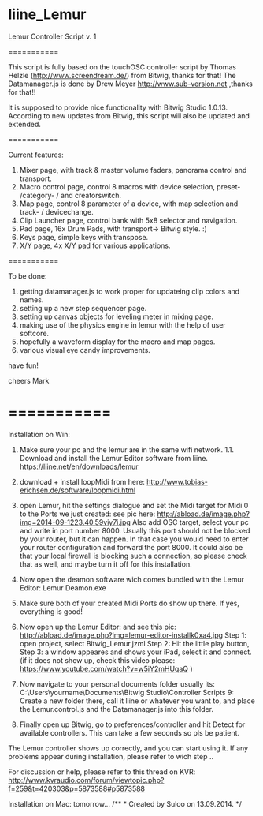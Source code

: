 liine_Lemur
===========

Lemur Controller Script v. 1

===========

This script is fully based on the touchOSC controller script by Thomas Helzle (http://www.screendream.de/)
from Bitwig, thanks for that!
The Datamanager.js is done by Drew Meyer  http://www.sub-version.net ,thanks for that!!

It is supposed to provide nice functionality with Bitwig Studio 1.0.13.
According to new updates from Bitwig, this script will also be updated and extended.

===========

Current features:

1. Mixer page, with track & master volume faders, panorama control and transport.
2. Macro control page, control 8 macros with device selection, preset- /category- / and creatorswitch.
3. Map page, control 8 parameter of a device, with map selection and track- / devicechange.
4. Clip Launcher page, control bank with 5x8 selector and navigation.
5. Pad page, 16x Drum Pads, with transport-> Bitwig style. :)
6. Keys page, simple keys with transpose.
7. X/Y page, 4x X/Y pad for various applications.

===========

To be done:

1. getting datamanager.js to work proper for updateing clip colors and names.
2. setting up a new step sequencer page.
3. setting up canvas objects for leveling meter in mixing page.
4. making use of the physics engine in lemur with the help of user softcore.
5. hopefully a waveform display for the macro and map pages.
6. various visual eye candy improvements.


have fun!

cheers Mark

===========
===========

Installation on Win:

1. Make sure your pc and the lemur are in the same wifi network.
1.1. Download and install the Lemur Editor software from liine. https://liine.net/en/downloads/lemur
2. download + install loopMidi from here: http://www.tobias-erichsen.de/software/loopmidi.html
4. open Lemur, hit the settings dialogue and set the Midi target for Midi 0 to the Ports we just created:
   see pic here: http://abload.de/image.php?img=2014-09-1223.40.59viy7i.jpg
   Also add OSC target, select your pc and write in port number 8000. Usually this port should not be blocked by your 
   router, but it can happen. In that case you would need to enter your router configuration and forward the port 8000. 
   It could also be that your local firewall is blocking such a connection, so please check that as well, 
   and maybe turn it off for this installation.
5. Now open the deamon software wich comes bundled with the Lemur Editor: Lemur Deamon.exe
6. Make sure both of your created Midi Ports do show up there. If yes, everything is good!
7. Now open up the Lemur Editor: and see this pic: http://abload.de/image.php?img=lemur-editor-installk0xa4.jpg
    Step 1: open project, select Bitwig_Lemur.jzml
    Step 2: Hit the little play button,
    Step 3: a window appeares and shows your iPad, select it and connect.
        (if it does not show up, check this video please: https://www.youtube.com/watch?v=w5iY2mHUqaQ )

8. Now navigate to your personal documents folder
   usually its: C:\Users\yourname\Documents\Bitwig Studio\Controller Scripts
9: Create a new folder there, call it liine or whatever you want to, and place the Lemur.control.js 
   and the Datamanager.js into this folder.
10. Finally open up Bitwig, go to preferences/controller and hit Detect for available controllers. This can take a few 
   seconds so pls be patient.

The Lemur controller shows up correctly, and you can start using it. If any problems appear during installation, 
please refer to wich step ..

For discussion or help, please refer to this thread on 
KVR: http://www.kvraudio.com/forum/viewtopic.php?f=259&t=420303&p=5873588#p5873588

Installation on Mac:
tomorrow...
    /**
     * Created by Suloo on 13.09.2014.
     */




